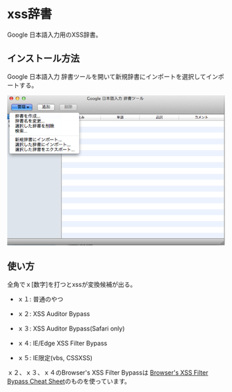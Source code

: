 # xss辞書

Google 日本語入力用のXSS辞書。

## インストール方法
Google 日本語入力 辞書ツールを開いて新規辞書にインポートを選択してインポートする。

![image](./screenshot.png)

## 使い方
全角でｘ[数字]を打つとxssが変換候補が出る。

- ｘ１: 普通のやつ

- ｘ２: XSS Auditor Bypass

- ｘ３: XSS Auditor Bypass(Safari only)

- ｘ４: IE/Edge XSS Filter Bypass

- ｘ５: IE限定(vbs, CSSXSS)

ｘ２、ｘ３、ｘ４のBrowser's XSS Filter Bypassは [Browser's XSS Filter Bypass Cheat Sheet](https://github.com/masatokinugawa/filterbypass/wiki/Browser's-XSS-Filter-Bypass-Cheat-Sheet)のものを使っています。
